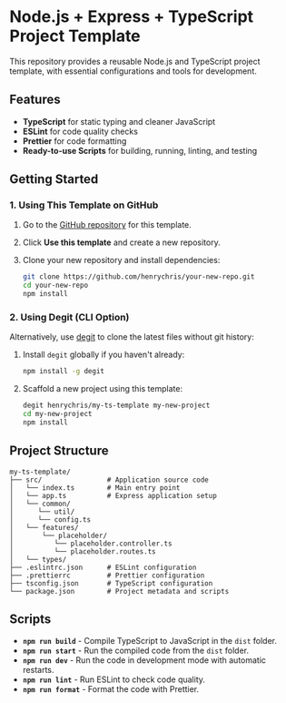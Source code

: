 # Node.js + Express + TypeScript Project Template

This repository provides a reusable Node.js and TypeScript project template, with essential configurations and tools for development.

## Features

- **TypeScript** for static typing and cleaner JavaScript
- **ESLint** for code quality checks
- **Prettier** for code formatting
- **Ready-to-use Scripts** for building, running, linting, and testing

## Getting Started

### 1. Using This Template on GitHub

1. Go to the [GitHub repository](https://github.com/henrychris/my-ts-template) for this template.
2. Click **Use this template** and create a new repository.
3. Clone your new repository and install dependencies:

   ```bash
   git clone https://github.com/henrychris/your-new-repo.git
   cd your-new-repo
   npm install
   ```

### 2. Using Degit (CLI Option)

Alternatively, use [degit](https://github.com/Rich-Harris/degit) to clone the latest files without git history:

1. Install `degit` globally if you haven't already:

   ```bash
   npm install -g degit
   ```

2. Scaffold a new project using this template:

   ```bash
   degit henrychris/my-ts-template my-new-project
   cd my-new-project
   npm install
   ```

## Project Structure

```text
my-ts-template/
├── src/                # Application source code
│   └── index.ts        # Main entry point
│   └── app.ts          # Express application setup
│   └── common/
│      └── util/
│      └── config.ts
│   └── features/
│       └── placeholder/
│          └── placeholder.controller.ts
│          └── placeholder.routes.ts
│   └── types/
├── .eslintrc.json      # ESLint configuration
├── .prettierrc         # Prettier configuration
├── tsconfig.json       # TypeScript configuration
└── package.json        # Project metadata and scripts
```

## Scripts

- **`npm run build`** - Compile TypeScript to JavaScript in the `dist` folder.
- **`npm run start`** - Run the compiled code from the `dist` folder.
- **`npm run dev`** - Run the code in development mode with automatic restarts.
- **`npm run lint`** - Run ESLint to check code quality.
- **`npm run format`** - Format the code with Prettier.
